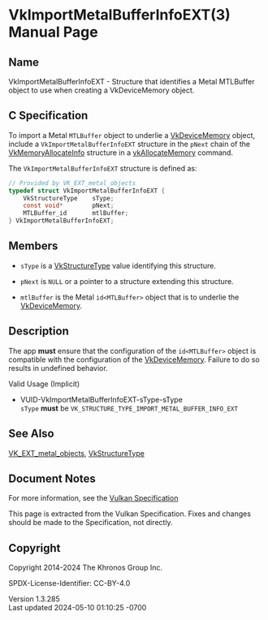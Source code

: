 # VkImportMetalBufferInfoEXT(3) Manual Page

## Name

VkImportMetalBufferInfoEXT - Structure that identifies a Metal MTLBuffer
object to use when creating a VkDeviceMemory object.



## <a href="#_c_specification" class="anchor"></a>C Specification

To import a Metal `MTLBuffer` object to underlie a
[VkDeviceMemory](https://registry.khronos.org/vulkan/specs/1.3-extensions/man/html/VkDeviceMemory.html) object, include a
`VkImportMetalBufferInfoEXT` structure in the `pNext` chain of the
[VkMemoryAllocateInfo](https://registry.khronos.org/vulkan/specs/1.3-extensions/man/html/VkMemoryAllocateInfo.html) structure in a
[vkAllocateMemory](https://registry.khronos.org/vulkan/specs/1.3-extensions/man/html/vkAllocateMemory.html) command.

The `VkImportMetalBufferInfoEXT` structure is defined as:

``` c
// Provided by VK_EXT_metal_objects
typedef struct VkImportMetalBufferInfoEXT {
    VkStructureType    sType;
    const void*        pNext;
    MTLBuffer_id       mtlBuffer;
} VkImportMetalBufferInfoEXT;
```

## <a href="#_members" class="anchor"></a>Members

- `sType` is a [VkStructureType](https://registry.khronos.org/vulkan/specs/1.3-extensions/man/html/VkStructureType.html) value identifying
  this structure.

- `pNext` is `NULL` or a pointer to a structure extending this
  structure.

- `mtlBuffer` is the Metal `id<MTLBuffer>` object that is to underlie
  the [VkDeviceMemory](https://registry.khronos.org/vulkan/specs/1.3-extensions/man/html/VkDeviceMemory.html).

## <a href="#_description" class="anchor"></a>Description

The app **must** ensure that the configuration of the `id<MTLBuffer>`
object is compatible with the configuration of the
[VkDeviceMemory](https://registry.khronos.org/vulkan/specs/1.3-extensions/man/html/VkDeviceMemory.html). Failure to do so results in
undefined behavior.

Valid Usage (Implicit)

- <a href="#VUID-VkImportMetalBufferInfoEXT-sType-sType"
  id="VUID-VkImportMetalBufferInfoEXT-sType-sType"></a>
  VUID-VkImportMetalBufferInfoEXT-sType-sType  
  `sType` **must** be `VK_STRUCTURE_TYPE_IMPORT_METAL_BUFFER_INFO_EXT`

## <a href="#_see_also" class="anchor"></a>See Also

[VK_EXT_metal_objects](https://registry.khronos.org/vulkan/specs/1.3-extensions/man/html/VK_EXT_metal_objects.html),
[VkStructureType](https://registry.khronos.org/vulkan/specs/1.3-extensions/man/html/VkStructureType.html)

## <a href="#_document_notes" class="anchor"></a>Document Notes

For more information, see the <a
href="https://registry.khronos.org/vulkan/specs/1.3-extensions/html/vkspec.html#VkImportMetalBufferInfoEXT"
target="_blank" rel="noopener">Vulkan Specification</a>

This page is extracted from the Vulkan Specification. Fixes and changes
should be made to the Specification, not directly.

## <a href="#_copyright" class="anchor"></a>Copyright

Copyright 2014-2024 The Khronos Group Inc.

SPDX-License-Identifier: CC-BY-4.0

Version 1.3.285  
Last updated 2024-05-10 01:10:25 -0700
